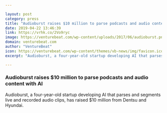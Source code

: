 ```yaml
---

layout: post
category: press
title: "Audioburst raises $10 million to parse podcasts and audio content with AI"
date: 2019-04-22 13:46:39
link: https://vrhk.co/2Vo9ryc
image: https://venturebeat.com/wp-content/uploads/2017/06/audioburst.png?w=1200&strip=all
domain: venturebeat.com
author: "VentureBeat"
icon: https://venturebeat.com/wp-content/themes/vb-news/img/favicon.ico
excerpt: "Audioburst, a four-year-old startup developing AI that parses and segments live and recorded audio clips, has raised $10 million from Dentsu and Hyundai."

---
```


### Audioburst raises $10 million to parse podcasts and audio content with AI

Audioburst, a four-year-old startup developing AI that parses and segments live and recorded audio clips, has raised $10 million from Dentsu and Hyundai.